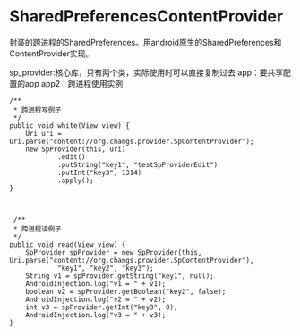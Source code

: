 # SharedPreferencesContentProvider
封装的跨进程的SharedPreferences。用android原生的SharedPreferences和ContentProvider实现。

sp_provider:核心库，只有两个类，实际使用时可以直接复制过去
app：要共享配置的app
app2：跨进程使用实例


    /**
     * 跨进程写例子
     */
    public void white(View view) {
        Uri uri = Uri.parse("content://org.changs.provider.SpContentProvider");
        new SpProvider(this, uri)
                .edit()
                .putString("key1", "testSpProviderEdit")
                .putInt("key3", 1314)
                .apply();
    }
    
    
    
     /**
     * 跨进程读例子
     */
    public void read(View view) {
        SpProvider spProvider = new SpProvider(this, Uri.parse("content://org.changs.provider.SpContentProvider"),
                "key1", "key2", "key3");
        String v1 = spProvider.getString("key1", null);
        AndroidInjection.log("v1 = " + v1);
        boolean v2 = spProvider.getBoolean("key2", false);
        AndroidInjection.log("v2 = " + v2);
        int v3 = spProvider.getInt("key3", 0);
        AndroidInjection.log("v3 = " + v3);
    }

    
